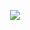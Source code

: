 <p align="center">
<img src="https://github.com/prakhar-agarwall/enlist/blob/master/Extra/banner.png">
</p>